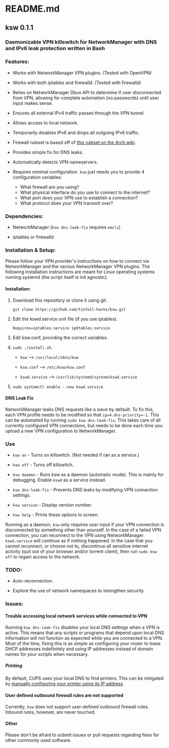 # README.md

## ksw 0.1.1

### Daemonizable VPN killswitch for NetworkManager with DNS and IPv6 leak protection written in Bash

### Features:

- Works with NetworkManager VPN plugins. (Tested with OpenVPN)

- Works with both iptables and firewalld. (Tested with firewalld)

- Relies on NetworkManager Dbus API to determine if user disconnected from VPN, allowing for complete automation (no passwords) until user input makes sense.

- Ensures all external IPv4 traffic passes through the VPN tunnel.

- Allows access to local network.

- Temporarily disables IPv6 and drops all outgoing IPv6 traffic.

- Firewall ruleset is based off of [this ruleset on the Arch wiki](https://wiki.archlinux.org/index.php/Private_Internet_Access#Internet_%22kill_switch%22).

- Provides simple fix for DNS leaks.

- Automatically detects VPN nameservers.

- Requires minimal configuration. `ksw` just needs you to provide 4 configuration variables:
  - What firewall are you using?
  - What physical interface do you use to connect to the internet?
  - What port does your VPN use to establish a connection?
  - What protocol does your VPN transmit over?

### Dependencies:

- NetworkManager (`ksw dns-leak-fix` requires `nmcli`)

- iptables or firewalld

### Installation & Setup:

Please follow your VPN provider's instructions on how to connect
via NetworkManager and the various NetworkManager VPN plugins.
The following installation instructions are meant for Linux
operating systems running systemd (the script itself is init
agnostic).

#### Installation:

1. Download this repository or clone it using git.

   `git clone https://github.com/tinfoil-hacks/ksw.git`

2. Edit the kswd.service unit file (if you use iptables).

   ```
   Requires=iptables.service ip6tables.service
   ```

3. Edit ksw.conf, providing the correct variables.

4. `sudo ./install.sh`.

    - `ksw` --> `/usr/local/sbin/ksw`

    - `ksw.conf` --> `/etc/ksw/ksw.conf`

    - `kswd.service` --> `/usr/lib/systemd/system/kswd.service`

5. `sudo systemctl enable --now kswd.service`

#### DNS Leak Fix

NetworkManager leaks DNS requests like a sieve by default. To fix
this, each VPN profile needs to be modified so that
`ipv4.dns-priority=-1`. This can be automated by running
`sudo ksw dns-leak-fix`. This takes care of all currently
configured VPN connections, but needs to be done each time you
upload a new VPN configuration to NetworkManager.

### Use

- `ksw on` - Turns on killswitch. (Not needed if ran as a service.)

- `ksw off` - Turns off killswitch.

- `ksw daemon` - Runs ksw as a daemon (automatic mode). This is mainly for debugging. Enable `kswd` as a service instead.

- `ksw dns-leak-fix` - Prevents DNS leaks by modifying VPN connection settings.

- `ksw version` - Display version number.

- `ksw help` - Prints these options to screen.

Running as a daemon, `ksw` only requires user input if your VPN
connection is disconnected by something other than yourself. In the
case of a failed VPN connection, you can reconnect to the VPN using
NetworkManager. `kswd.service` will continue as if nothing happened.
In the case that you cannot reconnect, or choose not to, discontinue
all sensitive internet activity (quit out of your browser and/or
torrent client), then run `sudo ksw off` to regain access to the
network.

### TODO:

- Auto-reconnection.

- Explore the use of network namespaces to strengthen security.

### Issues:

#### Trouble accessing local network services while connected to VPN

Running `ksw dns-leak-fix` disables your local DNS settings when a
VPN is active. This means that any scripts or programs that depend
upon local DNS information will not function as expected while you
are connected to a VPN. Most of the time, fixing this is as simple
as configuring your router to lease DHCP addresses indefinitely and
using IP addresses instead of domain names for your scripts when
necessary.

##### Printing

By default, CUPS uses your local DNS to find printers. This can be
mitigated by [manually configuring your printer using its IP
address](https://www.cups.org/doc/network.html).

#### User defined outbound firewall rules are not supported

Currently, `ksw` does not support user-defined outbound firewall
rules. Inbound rules, however, are never touched.

#### Other

Please don't be afraid to submit issues or pull requests regarding
fixes for other commonly used software.
